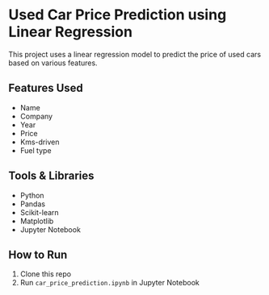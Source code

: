 # Used Car Price Prediction using Linear Regression

This project uses a linear regression model to predict the price of used cars based on various features.

## Features Used
- Name 
- Company
- Year
- Price
- Kms-driven
- Fuel type

## Tools & Libraries
- Python
- Pandas
- Scikit-learn
- Matplotlib
- Jupyter Notebook

## How to Run
1. Clone this repo
2. Run `car_price_prediction.ipynb` in Jupyter Notebook
